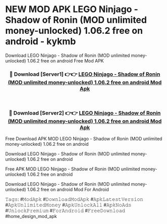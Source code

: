 # NEW MOD APK LEGO Ninjago - Shadow of Ronin (MOD unlimited money-unlocked) 1.06.2 free on android - kykmb
Download LEGO Ninjago - Shadow of Ronin (MOD unlimited money-unlocked) 1.06.2 free on android Free Mod APK

<div align="center">
<h3>🔴 Download [Server1] 👉👉 <a href="https://apk-comot.site?title=LEGO_Ninjago_-_Shadow_of_Ronin_(MOD_unlimited_money-unlocked)_1.06.2_free_on_android">LEGO Ninjago - Shadow of Ronin (MOD unlimited money-unlocked) 1.06.2 free on android Mod Apk</a></h3><br>

<h3>🔴 Download [Server2] 👉👉 <a href="https://apk-comot.site?title=LEGO_Ninjago_-_Shadow_of_Ronin_(MOD_unlimited_money-unlocked)_1.06.2_free_on_android">LEGO Ninjago - Shadow of Ronin (MOD unlimited money-unlocked) 1.06.2 free on android Mod Apk</a></h3>
</div>


Free Download APK MOD LEGO Ninjago - Shadow of Ronin (MOD unlimited money-unlocked) 1.06.2 free on android

Download LEGO Ninjago - Shadow of Ronin (MOD unlimited money-unlocked) 1.06.2 free on android 

Free APK MOD LEGO Ninjago - Shadow of Ronin (MOD unlimited money-unlocked) 1.06.2 free on android 

Download LEGO Ninjago - Shadow of Ronin (MOD unlimited money-unlocked) 1.06.2 free on android Mod For Android

𝚃𝚊𝚐𝚜: #𝙼𝚘𝚍𝙰𝚙𝚔 #𝙳𝚘𝚠𝚗𝚕𝚘𝚊𝚍𝙼𝚘𝚍𝙰𝚙𝚔 #𝙰𝚙𝚔𝙻𝚊𝚝𝚎𝚜𝚝𝚅𝚎𝚛𝚜𝚒𝚘𝚗 #𝙰𝚙𝚔𝚄𝚗𝚕𝚒𝚖𝚒𝚝𝚎𝚍𝙼𝚘𝚗𝚎𝚢 #𝙰𝚙𝚔𝚄𝚗𝚕𝚘𝚌𝚔𝙰𝚕𝚕 #𝙰𝚙𝚔𝙽𝚘𝙰𝚍𝚜 #𝚄𝚗𝚕𝚘𝚌𝚔𝙿𝚛𝚎𝚖𝚒𝚞𝚖 #𝙵𝚘𝚛𝙰𝚗𝚍𝚛𝚘𝚒𝚍 #𝙵𝚛𝚎𝚎𝙳𝚘𝚠𝚗𝚕𝚘𝚊𝚍 #home_design_mod_apk